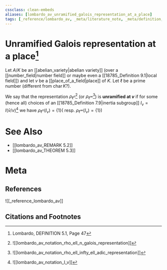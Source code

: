 ```yaml
---
cssclass: clean-embeds
aliases: [lombardo_av_unramified_galois_representation_at_a_place]
tags: [_reference/lombardo_av, _meta/literature_note, _meta/definition, _meta/TODO/change_title, _meta/notation]
---
```

# Unramified Galois representation at a place[^1]
Let $A / K$ be an [[abelian_variety|abelian variety]] (over a [[number_field|number field]] or maybe even a [[18785_Definition 9.1|local field]]) and let $v$ be a [[place_of_a_field|place]] of $K$. Let $\ell$ be a prime number (different from $\operatorname{char} K$?). 

We say that the representation $\rho_{\ell^n}$[^2] (or $\rho_{\ell^\infty}$[^3]) is **unramified at $v$** if for some (hence all) choices of an [[18785_Definition 7.9|inertia subgroup]] $I_{v}=I(\bar{v} / v)$[^4] we have $\rho_{\ell^n}\left(I_{v}\right)=\{1\}($ resp. $\left.\rho_{\ell^\infty}\left(I_{v}\right)=\{1\}\right)$

[^2]: ![[lombardo_av_notation_rho_ell_n_galois_representation]]
[^3]: ![[lombardo_av_notation_rho_ell_infty_ell_adic_representation]]
[^4]: ![[lombardo_av_notation_I_v]]


# See Also
- [[lombardo_av_REMARK 5.2]]
- [[lombardo_av_THEOREM 5.3]]
# Meta
## References
![[_reference_lombardo_av]]

## Citations and Footnotes
[^1]: Lombardo, DEFINITION 5.1, Page 47